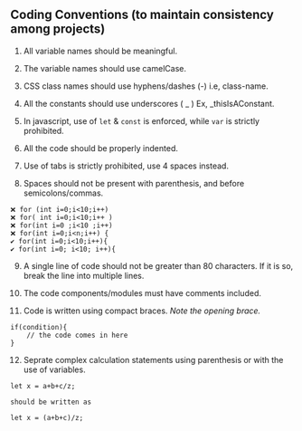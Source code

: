 ## Coding Conventions (to maintain consistency among projects)

1. All variable names should be meaningful.

2. The variable names should use camelCase.

3. CSS class names should use hyphens/dashes (-) i.e, class-name.

4. All the constants should use underscores ( _ ) Ex, _thisIsAConstant.

5. In javascript, use of `let` & `const` is enforced, while `var` is strictly prohibited.

6. All the code should be properly indented.

7. Use of tabs is strictly prohibited, use 4 spaces instead.

8. Spaces should not be present with parenthesis, and before semicolons/commas.

```
❌ for (int i=0;i<10;i++)
❌ for( int i=0;i<10;i++ )
❌ for(int i=0 ;i<10 ;i++)
❌ for(int i=0;i<n;i++) {
✔ for(int i=0;i<10;i++){
✔ for(int i=0; i<10; i++){
```

9. A single line of code should not be greater than 80 characters. If it is so, break the line into multiple lines.

10. The code components/modules must have comments included.

11. Code is written using compact braces. *Note the opening brace.*

```
if(condition){
    // the code comes in here
}
```

12. Seprate complex calculation statements using parenthesis or with the use of variables.

```
let x = a+b+c/z;

should be written as 

let x = (a+b+c)/z;

```
